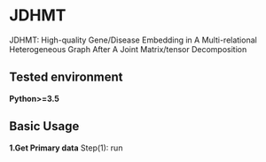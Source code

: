 # JDHMT
JDHMT: High-quality Gene/Disease Embedding in A Multi-relational Heterogeneous Graph After A Joint Matrix/tensor Decomposition

## Tested environment
**Python>=3.5**

## Basic Usage
__1.Get Primary data__
Step(1): run 
